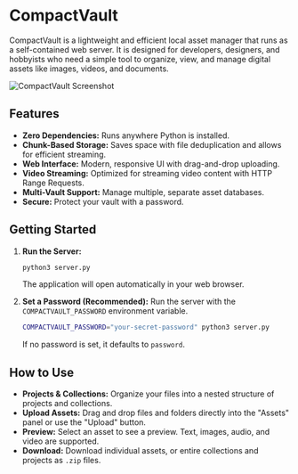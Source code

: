 # CompactVault

CompactVault is a lightweight and efficient local asset manager that runs as a self-contained web server. It is designed for developers, designers, and hobbyists who need a simple tool to organize, view, and manage digital assets like images, videos, and documents.

![CompactVault Screenshot](https://i.imgur.com/example.png) <!-- Replace with a real screenshot URL later -->

## Features

- **Zero Dependencies:** Runs anywhere Python is installed.
- **Chunk-Based Storage:** Saves space with file deduplication and allows for efficient streaming.
- **Web Interface:** Modern, responsive UI with drag-and-drop uploading.
- **Video Streaming:** Optimized for streaming video content with HTTP Range Requests.
- **Multi-Vault Support:** Manage multiple, separate asset databases.
- **Secure:** Protect your vault with a password.

## Getting Started

1.  **Run the Server:**
    ```bash
    python3 server.py
    ```
    The application will open automatically in your web browser.

2.  **Set a Password (Recommended):**
    Run the server with the `COMPACTVAULT_PASSWORD` environment variable.
    ```bash
    COMPACTVAULT_PASSWORD="your-secret-password" python3 server.py
    ```
    If no password is set, it defaults to `password`.

## How to Use

- **Projects & Collections:** Organize your files into a nested structure of projects and collections.
- **Upload Assets:** Drag and drop files and folders directly into the "Assets" panel or use the "Upload" button.
- **Preview:** Select an asset to see a preview. Text, images, audio, and video are supported.
- **Download:** Download individual assets, or entire collections and projects as `.zip` files.
